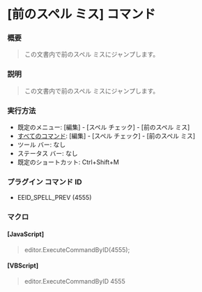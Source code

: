 # \[前のスペル ミス\] コマンド

### 概要

> この文書内で前のスペル ミスにジャンプします。

### 説明

> この文書内で前のスペル ミスにジャンプします。

### 実行方法

- 既定のメニュー: \[編集\] \- \[スペル チェック\] \- \[前のスペル ミス\]
- [すべてのコマンド](../../glossary/allcommands): \[編集\] \- \[スペル チェック\] \- \[前のスペル ミス\]
- ツール バー: なし
- ステータス バー: なし
- 既定のショートカット: Ctrl+Shift+M

### プラグイン コマンド ID

- EEID\_SPELL\_PREV (4555)

### マクロ

#### \[JavaScript\]

> editor.ExecuteCommandByID(4555);

#### \[VBScript\]

> editor.ExecuteCommandByID 4555

